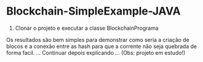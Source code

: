 # Blockchain-SimpleExample-JAVA
1. Clonar o projeto e executar a classe BlockchainPrograma

Os resultados são bem simples para demonstrar como seria a criação de blocos e a conexão entre as hash para que a corrente não seja quebrada de forma facil.
...
Continuar depois explicando
... (Obs: projeto em estudo!)

